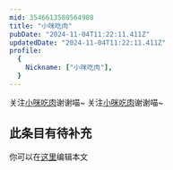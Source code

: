 ```yaml
---
mid: 3546613580564908
title: "小咪吃肉"
pubDate: "2024-11-04T11:22:11.411Z"
updatedDate: "2024-11-04T11:22:11.411Z"
profile:
  {
    Nickname: ["小咪吃肉"],
  }
---
```


关注[小咪吃肉](https://space.bilibili.com/3546613580564908)谢谢喵~ 关注[小咪吃肉](https://space.bilibili.com/3546613580564908)谢谢喵~

## 此条目有待补充
你可以在[这里](https://github.com/Yuhanawa/VTuber.ICU-Content/edit/master/v/小咪吃肉/index.md)编辑本文
